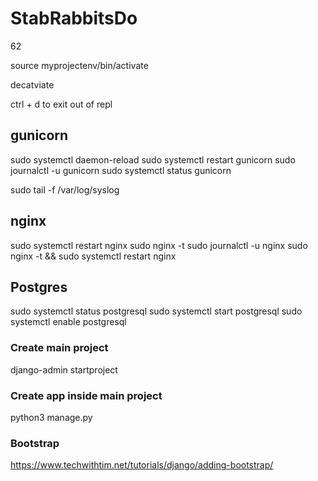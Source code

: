 # StabRabbitsDo

62

source myprojectenv/bin/activate

decatviate

ctrl + d to exit out of repl

## gunicorn

sudo systemctl daemon-reload
sudo systemctl restart gunicorn
sudo journalctl -u gunicorn
sudo systemctl status gunicorn

sudo tail -f /var/log/syslog

## nginx

sudo systemctl restart nginx
sudo nginx -t
sudo journalctl -u nginx
sudo nginx -t && sudo systemctl restart nginx

## Postgres

sudo systemctl status postgresql
sudo systemctl start postgresql
sudo systemctl enable postgresql

### Create main project
django-admin startproject <project name>

### Create app inside main project
python3 manage.py <project name>

### Bootstrap
https://www.techwithtim.net/tutorials/django/adding-bootstrap/

